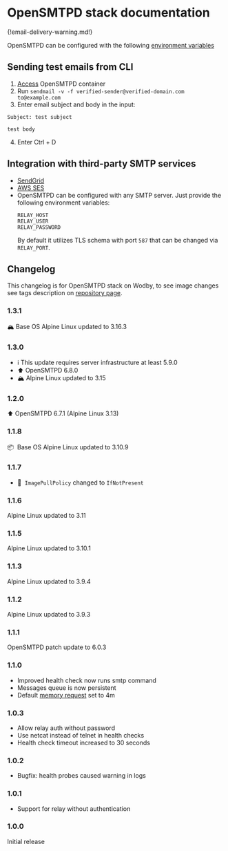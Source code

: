 # OpenSMTPD stack documentation

{!email-delivery-warning.md!}

OpenSMTPD can be configured with the following [environment variables](https://github.com/wodby/opensmtpd#environment-variables)

## Sending test emails from CLI

1. [Access](../../infrastructure/containers.md#accessing-containers) OpenSMTPD container
2. Run `sendmail -v -f verified-sender@verified-domain.com to@example.com`
3. Enter email subject and body in the input:
  ```
  Subject: test subject

  test body
  ```
4. Enter Ctrl + D

## Integration with third-party SMTP services

* [SendGrid](../../integrations/sendgrid.md)
* [AWS SES](../../integrations/aws.md)
* OpenSMTPD can be configured with any SMTP server. Just provide the following environment variables:
    ```
    RELAY_HOST
    RELAY_USER
    RELAY_PASSWORD
    ```
    By default it utilizes TLS schema with port `587` that can be changed via `RELAY_PORT`.

## Changelog

This changelog is for OpenSMTPD stack on Wodby, to see image changes see tags description on [repository page](https://github.com/wodby/opensmtpd/releases).

### 1.3.1

🏔 Base OS Alpine Linux updated to 3.16.3

### 1.3.0

- ℹ️ This update requires server infrastructure at least 5.9.0
- ⬆️ OpenSMTPD 6.8.0 
- 🏔 Alpine Linux updated to 3.15

### 1.2.0

⬆️ OpenSMTPD 6.7.1 (Alpine Linux 3.13)

### 1.1.8

📦&nbsp; Base OS Alpine Linux updated to 3.10.9

### 1.1.7

- 🦴&nbsp; `ImagePullPolicy` changed to `IfNotPresent`

### 1.1.6

Alpine Linux updated to 3.11

### 1.1.5

Alpine Linux updated to 3.10.1

### 1.1.3

Alpine Linux updated to 3.9.4

### 1.1.2

Alpine Linux updated to 3.9.3

### 1.1.1

OpenSMTPD patch update to 6.0.3

### 1.1.0

* Improved health check now runs smtp command
* Messages queue is now persistent
* Default [memory request](../config.md#resources) set to 4m

### 1.0.3

* Allow relay auth without password
* Use netcat instead of telnet in health checks
* Health check timeout increased to 30 seconds

### 1.0.2

* Bugfix: health probes caused warning in logs

### 1.0.1

* Support for relay without authentication

### 1.0.0

Initial release
